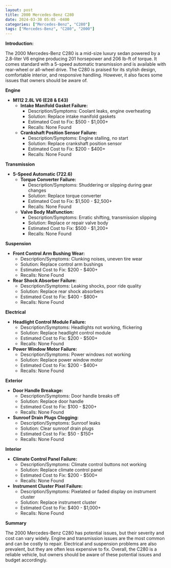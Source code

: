 ```yaml
---
layout: post
title: 2000 Mercedes-Benz C280
date: 2024-03-30 05:05 -0400
categories: ["Mercedes-Benz", "C280"]
tags: ["Mercedes-Benz", "C280", "2000"]
---
```

**Introduction:**

The 2000 Mercedes-Benz C280 is a mid-size luxury sedan powered by a 2.8-liter V6 engine producing 201 horsepower and 206 lb-ft of torque. It comes standard with a 5-speed automatic transmission and is available with rear-wheel or all-wheel drive. The C280 is praised for its stylish design, comfortable interior, and responsive handling. However, it also faces some issues that owners should be aware of.

**Engine**

* **M112 2.8L V6 (E28 & E43)**
    * **Intake Manifold Gasket Failure:**
        * Description/Symptoms: Coolant leaks, engine overheating
        * Solution: Replace intake manifold gaskets
        * Estimated Cost to Fix: $500 - $1,000+
        * Recalls: None Found
    * **Crankshaft Position Sensor Failure:**
        * Description/Symptoms: Engine stalling, no start
        * Solution: Replace crankshaft position sensor
        * Estimated Cost to Fix: $200 - $400+
        * Recalls: None Found

**Transmission**

* **5-Speed Automatic (722.6)**
    * **Torque Converter Failure:**
        * Description/Symptoms: Shuddering or slipping during gear changes
        * Solution: Replace torque converter
        * Estimated Cost to Fix: $1,500 - $2,500+
        * Recalls: None Found
    * **Valve Body Malfunction:**
        * Description/Symptoms: Erratic shifting, transmission slipping
        * Solution: Replace or repair valve body
        * Estimated Cost to Fix: $500 - $1,200+
        * Recalls: None Found

**Suspension**

* **Front Control Arm Bushing Wear:**
    * Description/Symptoms: Clunking noises, uneven tire wear
    * Solution: Replace control arm bushings
    * Estimated Cost to Fix: $200 - $400+
    * Recalls: None Found
* **Rear Shock Absorber Failure:**
    * Description/Symptoms: Leaking shocks, poor ride quality
    * Solution: Replace rear shock absorbers
    * Estimated Cost to Fix: $400 - $800+
    * Recalls: None Found

**Electrical**

* **Headlight Control Module Failure:**
    * Description/Symptoms: Headlights not working, flickering
    * Solution: Replace headlight control module
    * Estimated Cost to Fix: $200 - $500+
    * Recalls: None Found
* **Power Window Motor Failure:**
    * Description/Symptoms: Power windows not working
    * Solution: Replace power window motor
    * Estimated Cost to Fix: $200 - $400+
    * Recalls: None Found

**Exterior**

* **Door Handle Breakage:**
    * Description/Symptoms: Door handle breaks off
    * Solution: Replace door handle
    * Estimated Cost to Fix: $100 - $200+
    * Recalls: None Found
* **Sunroof Drain Plugs Clogging:**
    * Description/Symptoms: Sunroof leaks
    * Solution: Clear sunroof drain plugs
    * Estimated Cost to Fix: $50 - $150+
    * Recalls: None Found

**Interior**

* **Climate Control Panel Failure:**
    * Description/Symptoms: Climate control buttons not working
    * Solution: Replace climate control panel
    * Estimated Cost to Fix: $200 - $500+
    * Recalls: None Found
* **Instrument Cluster Pixel Failure:**
    * Description/Symptoms: Pixelated or faded display on instrument cluster
    * Solution: Replace instrument cluster
    * Estimated Cost to Fix: $400 - $1,000+
    * Recalls: None Found

**Summary**

The 2000 Mercedes-Benz C280 has potential issues, but their severity and cost can vary widely. Engine and transmission issues are the most common and can be costly to repair. Electrical and suspension problems are also prevalent, but they are often less expensive to fix. Overall, the C280 is a reliable vehicle, but owners should be aware of these potential issues and budget accordingly.
